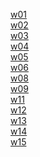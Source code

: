 [w01](https://github.com/vincent20011128/1111-wp1-booklist-210410139/blob/main/demo/md/w01_booklist/w01-39.md)<br>
[w02](https://github.com/vincent20011128/1111-wp1-booklist-210410139/blob/main/demo/md/w02_booklist/w02_39.md)<br>
[w03](https://github.com/vincent20011128/1111-wp1-booklist-210410139/blob/main/demo/md/w03_menu/w03.md)<br>
[w04](https://github.com/vincent20011128/1111-wp1-booklist-210410139/blob/main/demo/md/w04_hooks/w04.md)<br>
[w05](https://github.com/vincent20011128/1111-wp1-booklist-210410139/blob/main/demo/md/w05_hooks/w05.md)<br>
[w06](https://github.com/vincent20011128/1111-wp1-booklist-210410139/blob/main/demo/md/w06_grocery/w06.md)<br>
[w08](https://github.com/vincent20011128/1111-wp1-booklist-210410139/blob/main/demo/md/w08_quiz1/w08.md)<br>
[w09](https://github.com/vincent20011128/1111-wp1-booklist-210410139/blob/main/demo/md/w09_router/w09.md)<br>
[w11](https://github.com/vincent20011128/1111-wp1-booklist-210410139/blob/main/demo/md/w11_midterm/w11.md)<br>
[w12](https://github.com/vincent20011128/1111-wp1-booklist-210410139/blob/main/demo/md/w12_midterm/w12.md)<br>
[w13](https://github.com/vincent20011128/1111-wp1-booklist-210410139/blob/main/demo/md/w13/w13.md)<br>
[w14](https://github.com/vincent20011128/1111-wp1-booklist-210410139/blob/main/demo/md/w14/w14.mdd)<br>
[w15](https://github.com/vincent20011128/1111-wp1-booklist-210410139/blob/main/demo/md/w15/w15.md)<br>
